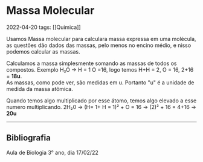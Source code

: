 # Massa Molecular
2022-04-20
tags:  [[Quimica]]

Usamos Massa molecular para calculara massa expressa em uma molécula, as questões dão dados das massas, pelo menos no encino médio, e nisso podemos calcular as massas.

Calculamos a massa simplesmente somando as massas de todos os compostos. Exemplo H₂O -> H = 1 O =16, logo temos H+H = 2, O = 16, 2+16 = **18u**.   
As massas, como pode ver, são medidas em u.  Portanto "u" é a unidade de medida da massa atômica.  

Quando temos algo multiplicado por esse átomo, temos algo elevado a esse numero multiplicando. 2H₂0 → (H= 1+ H = 1)² + O = 16 → (2)² + 16 = 4+16 → **20u**

-----------------------------------------------
## Bibliografia
Aula de Biologia 3° ano, dia 17/02/22